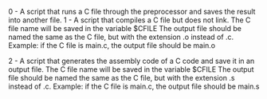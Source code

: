 0 - A script that runs a C file through the preprocessor and saves the result into another file.
1 - A script that compiles a C file but does not link.
	The C file name will be saved in the variable $CFILE
	The output file should be named the same as the C file, but with the extension .o instead of .c.
		Example: if the C file is main.c, the output file should be main.o

2 - A script that generates the assembly code of a C code and save it in an output file.
		The C file name will be saved in the variable $CFILE
		The output file should be named the same as the C file, but with the extension .s instead of .c.
			Example: if the C file is main.c, the output file should be main.s

